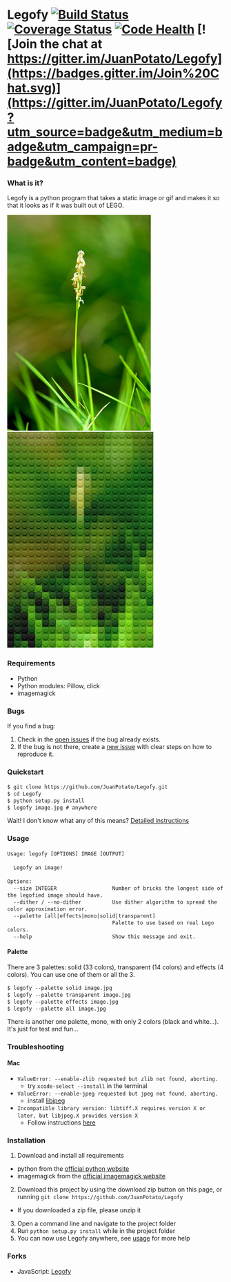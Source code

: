 # Legofy [![Build Status](https://travis-ci.org/JuanPotato/Legofy.svg?branch=master)](https://travis-ci.org/JuanPotato/Legofy) [![Coverage Status](https://coveralls.io/repos/JuanPotato/Legofy/badge.svg?branch=master&service=github)](https://coveralls.io/github/JuanPotato/Legofy?branch=master) [![Code Health](https://landscape.io/github/JuanPotato/Legofy/master/landscape.svg?style=flat)](https://landscape.io/github/JuanPotato/Legofy/master) [![Join the chat at https://gitter.im/JuanPotato/Legofy](https://badges.gitter.im/Join%20Chat.svg)](https://gitter.im/JuanPotato/Legofy?utm_source=badge&utm_medium=badge&utm_campaign=pr-badge&utm_content=badge)


### What is it?
Legofy is a python program that takes a static image or gif and makes it so that it looks as if it was built out of LEGO.

<a href="https://commons.wikimedia.org/wiki/File:Zoysia_grass_flower.jpg">
<img alt="Before" title="Before (The inflorescence of Zoysia grass, a variety of lawn grass. Picture by Hari Krishnan)" height="500" src="legofy/assets/flower.jpg?raw=true">
</a>
<img alt="After" title="After" height="500" src="legofy/assets/flower_lego.png?raw=true">


### Requirements
* Python
* Python modules: Pillow, click
* imagemagick

### Bugs
If you find a bug:
  1. Check in the [open issues](https://github.com/JuanPotato/Legofy/issues) if the bug already exists.
  2. If the bug is not there, create a [new issue](https://github.com/JuanPotato/Legofy/issues/new) with clear steps on how to reproduce it.

### Quickstart
```shell
$ git clone https://github.com/JuanPotato/Legofy.git
$ cd Legofy
$ python setup.py install
$ legofy image.jpg # anywhere
```
Wait! I don't know what any of this means? [Detailed instructions](#installation)

### Usage
```
Usage: legofy [OPTIONS] IMAGE [OUTPUT]

  Legofy an image!

Options:
  --size INTEGER                  Number of bricks the longest side of the legofied image should have.
  --dither / --no-dither          Use dither algorithm to spread the color approximation error.
  --palette [all|effects|mono|solid|transparent]
                                  Palette to use based on real Lego colors.
  --help                          Show this message and exit.
```

#### Palette
There are 3 palettes: solid (33 colors), transparent (14 colors) and effects (4 colors).
You can use one of them or all the 3.
```
$ legofy --palette solid image.jpg
$ legofy --palette transparent image.jpg
$ legofy --palette effects image.jpg
$ legofy --palette all image.jpg
```
There is another one palette, mono, with only 2 colors (black and white...). It's just for test and fun...


### Troubleshooting
#### Mac
 * `ValueError: --enable-zlib requested but zlib not found, aborting.`
   * try `xcode-select --install` in the terminal
 * `ValueError: --enable-jpeg requested but jpeg not found, aborting.`
   * install [libjpeg](http://ethan.tira-thompson.com/Mac_OS_X_Ports.html)
 * `Incompatible library version: libtiff.X requires version X or later, but libjpeg.X provides version X`
   * Follow instructions [here](http://stackoverflow.com/a/22738746/3390376)

### Installation
1. Download and install all requirements
 * python from the [official python website](https://www.python.org/)
 * imagemagick from the [official imagemagick website](https://imagemagick.org/)
2. Download this project by using the download zip button on this page, or running `git clone https://github.com/JuanPotato/Legofy`
 * If you downloaded a zip file, please unzip it
3. Open a command line and navigate to the project folder
4. Run `python setup.py install` while in the project folder
5. You can now use Legofy anywhere, see [usage](#usage) for more help

### Forks

* JavaScript: [Legofy](https://github.com/Wildhoney/Legofy)